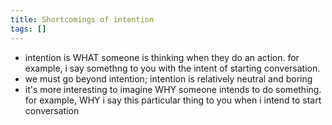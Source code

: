 ```yaml
---
title: Shortcomings of intention
tags: []
---
```


- intention is WHAT someone is thinking when they do an action. for example, i say somethng to you with the intent of starting conversation.
- we must go beyond intention; intention is relatively neutral and boring
- it's more interesting to imagine WHY someone intends to do something. for example, WHY i say this particular thing to you when i intend to start conversation